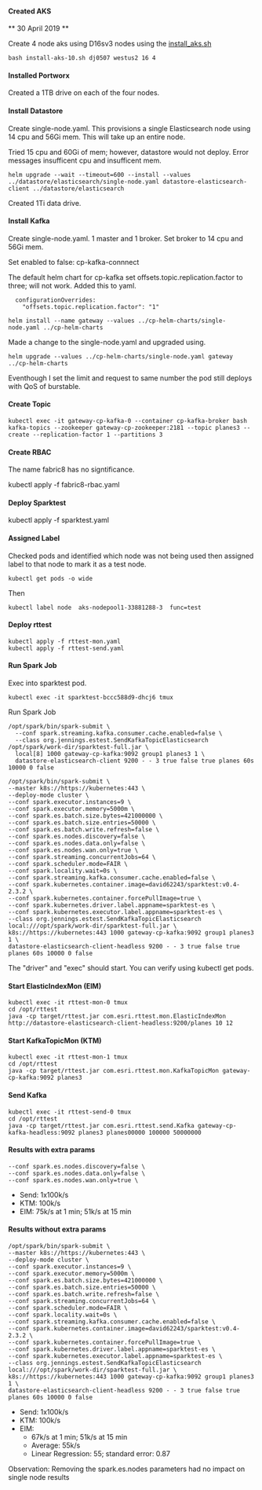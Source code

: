 #### Created AKS

** 30 April 2019 **

Create 4 node aks using D16sv3 nodes using the [install_aks.sh](../../install/aks/azcli/install-aks-10.sh)

```
bash install-aks-10.sh dj0507 westus2 16 4
```

#### Installed Portworx

Created a 1TB drive on each of the four nodes.


#### Install Datastore

Create single-node.yaml.  This provisions a single Elasticsearch node using 14 cpu and 56Gi mem.  This will take up an entire node.

Tried 15 cpu and 60Gi of mem; however, datastore would not deploy.  Error messages insufficent cpu and insufficent mem.  

```
helm upgrade --wait --timeout=600 --install --values ../datastore/elasticsearch/single-node.yaml datastore-elasticsearch-client ../datastore/elasticsearch
```

Created 1Ti data drive.

#### Install Kafka

Create single-node.yaml.  1 master and 1 broker.  Set broker to 14 cpu and 56Gi mem. 

Set enabled to false: cp-kafka-connnect

The default helm chart for cp-kafka set offsets.topic.replication.factor to three; will not work.  Added this to yaml.

```
  configurationOverrides:
    "offsets.topic.replication.factor": "1"
```


```
helm install --name gateway --values ../cp-helm-charts/single-node.yaml ../cp-helm-charts
```

Made a change to the single-node.yaml and upgraded using.

```
helm upgrade --values ../cp-helm-charts/single-node.yaml gateway ../cp-helm-charts
```

Eventhough I set the limit and request to same number the pod still deploys with QoS of burstable.  


#### Create Topic

```
kubectl exec -it gateway-cp-kafka-0 --container cp-kafka-broker bash
kafka-topics --zookeeper gateway-cp-zookeeper:2181 --topic planes3 --create --replication-factor 1 --partitions 3
```


#### Create RBAC

The name fabric8 has no signtificance.   


kubectl apply -f fabric8-rbac.yaml


#### Deploy Sparktest

kubectl apply -f sparktest.yaml


#### Assigned Label

Checked pods and identified which node was not being used then assigned label to that node to mark it as a test node.

```
kubectl get pods -o wide
```

Then

```
kubectl label node  aks-nodepool1-33881288-3  func=test
```

#### Deploy rttest

```
kubectl apply -f rttest-mon.yaml
kubectl apply -f rttest-send.yaml
```


#### Run Spark Job

Exec into sparktest pod.


```
kubectl exec -it sparktest-bccc588d9-dhcj6 tmux
```

Run Spark Job


```
/opt/spark/bin/spark-submit \
  --conf spark.streaming.kafka.consumer.cache.enabled=false \
  --class org.jennings.estest.SendKafkaTopicElasticsearch /opt/spark/work-dir/sparktest-full.jar \
  local[8] 1000 gateway-cp-kafka:9092 group1 planes3 1 \
  datastore-elasticsearch-client 9200 - - 3 true false true planes 60s 10000 0 false
```


```
/opt/spark/bin/spark-submit \
--master k8s://https://kubernetes:443 \
--deploy-mode cluster \
--conf spark.executor.instances=9 \
--conf spark.executor.memory=5000m \
--conf spark.es.batch.size.bytes=421000000 \
--conf spark.es.batch.size.entries=50000 \
--conf spark.es.batch.write.refresh=false \
--conf spark.es.nodes.discovery=false \
--conf spark.es.nodes.data.only=false \
--conf spark.es.nodes.wan.only=true \
--conf spark.streaming.concurrentJobs=64 \
--conf spark.scheduler.mode=FAIR \
--conf spark.locality.wait=0s \
--conf spark.streaming.kafka.consumer.cache.enabled=false \
--conf spark.kubernetes.container.image=david62243/sparktest:v0.4-2.3.2 \
--conf spark.kubernetes.container.forcePullImage=true \
--conf spark.kubernetes.driver.label.appname=sparktest-es \
--conf spark.kubernetes.executor.label.appname=sparktest-es \
--class org.jennings.estest.SendKafkaTopicElasticsearch local:///opt/spark/work-dir/sparktest-full.jar \
k8s://https://kubernetes:443 1000 gateway-cp-kafka:9092 group1 planes3 1 \
datastore-elasticsearch-client-headless 9200 - - 3 true false true planes 60s 10000 0 false
```


The "driver" and "exec" should start.  You can verify using kubectl get pods.

#### Start ElasticIndexMon (EIM)

```
kubectl exec -it rttest-mon-0 tmux
cd /opt/rttest
java -cp target/rttest.jar com.esri.rttest.mon.ElasticIndexMon http://datastore-elasticsearch-client-headless:9200/planes 10 12
```


#### Start KafkaTopicMon (KTM)

```
kubectl exec -it rttest-mon-1 tmux
cd /opt/rttest
java -cp target/rttest.jar com.esri.rttest.mon.KafkaTopicMon gateway-cp-kafka:9092 planes3

```

#### Send Kafka

```
kubectl exec -it rttest-send-0 tmux
cd /opt/rttest
java -cp target/rttest.jar com.esri.rttest.send.Kafka gateway-cp-kafka-headless:9092 planes3 planes00000 100000 50000000
```


#### Results with extra params

```
--conf spark.es.nodes.discovery=false \
--conf spark.es.nodes.data.only=false \
--conf spark.es.nodes.wan.only=true \
```

- Send: 1x100k/s
- KTM: 100k/s
- EIM: 75k/s at 1 min; 51k/s at 15 min


#### Results without extra params

```
/opt/spark/bin/spark-submit \
--master k8s://https://kubernetes:443 \
--deploy-mode cluster \
--conf spark.executor.instances=9 \
--conf spark.executor.memory=5000m \
--conf spark.es.batch.size.bytes=421000000 \
--conf spark.es.batch.size.entries=50000 \
--conf spark.es.batch.write.refresh=false \
--conf spark.streaming.concurrentJobs=64 \
--conf spark.scheduler.mode=FAIR \
--conf spark.locality.wait=0s \
--conf spark.streaming.kafka.consumer.cache.enabled=false \
--conf spark.kubernetes.container.image=david62243/sparktest:v0.4-2.3.2 \
--conf spark.kubernetes.container.forcePullImage=true \
--conf spark.kubernetes.driver.label.appname=sparktest-es \
--conf spark.kubernetes.executor.label.appname=sparktest-es \
--class org.jennings.estest.SendKafkaTopicElasticsearch local:///opt/spark/work-dir/sparktest-full.jar \
k8s://https://kubernetes:443 1000 gateway-cp-kafka:9092 group1 planes3 1 \
datastore-elasticsearch-client-headless 9200 - - 3 true false true planes 60s 10000 0 false
```

- Send: 1x100k/s
- KTM: 100k/s
- EIM: 
  - 67k/s at 1 min; 51k/s at 15 min
  - Average: 55k/s
  - Linear Regression: 55; standard error: 0.87

Observation: Removing the spark.es.nodes parameters had no impact on single node results

